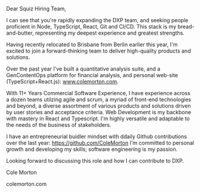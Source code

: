 Dear Squiz Hiring Team,

I can see that you're rapidly expanding the DXP team, and seeking people proficient in Node, TypeScript, React, Git and CI/CD.
This stack is my bread-and-butter, representing my deepest experience and greatest strengths.

Having recently relocated to Brisbane from Berlin earlier this year, I'm excited to join a forward-thinking team to deliver high-quality products and solutions.

Over the past year I've built a quantitative analysis suite, and a GenContentOps platform for financial analysis, and personal web-site (TypeScript+React.js): www.colemorton.com.

With 11+ Years Commercial Software Experience, I have experience across a dozen teams utilzing agile and scrum, a myriad of front-end technologies and beyond, a diverse assortment of various products and solutions driven by user stories and acceptance criteria. Web Development is my backbone with mastery in React and Typescript. I'm highly versatile and adaptable to the needs of the business of stakeholders.

I have an entrepreneurial buidler mindset with ddaily Github contributions over the last year: https://github.com/ColeMorton
I'm committed to personal growth and developing my skills; software engineering is my passion.

Looking forward to discussing this role and how I can contribute to DXP.

Cole Morton

colemorton.com